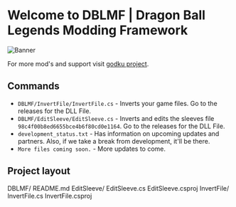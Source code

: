 # Welcome to DBLMF | Dragon Ball Legends Modding Framework

![Banner](https://dblegends.net/assets/card_cutins/BChaCut_0621_GogetaSS4_621.webp)

For more mod's and support visit [godku project](https://discord.gg/godkuprojectreborn).

## Commands

* `DBLMF/InvertFile/InvertFile.cs` - Inverts your game files. Go to the releases for the DLL File.
* `DBLMF/EditSleeve/EditSleeve.cs` - Inverts and edits the sleeves file `98c4f00b8ed6655bce4b6f80cd0e1164`. Go to the releases for the DLL File.
* `development_status.txt` - Has information on upcoming updates and partners. Also, if we take a break from development, it'll be there.
* `More files coming soon.` - More updates to come.

## Project layout

DBLMF/
    README.md
    EditSleeve/
            EditSleeve.cs
            EditSleeve.csproj
    InvertFile/
            InvertFile.cs
            InvertFile.csproj

